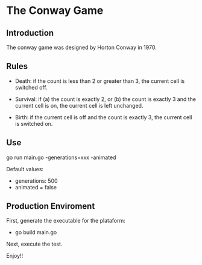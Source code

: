 # The Conway Game

## Introduction
The conway game was designed by Horton Conway in 1970.

## Rules
 - Death: if the count is less than 2 or greater than 3, the current cell is switched off.

- Survival: if (a) the count is exactly 2, or (b) the count is exactly 3 and the current cell is on, the current cell is left unchanged.

- Birth: if the current cell is off and the count is exactly 3, the current cell is switched on. 

## Use

go run main.go -generations=xxx -animated 

Default values:
- generations: 500
- animated = false

## Production Enviroment

First, generate the executable for the plataform:

- go build main.go

Next, execute the test.

Enjoy!!
